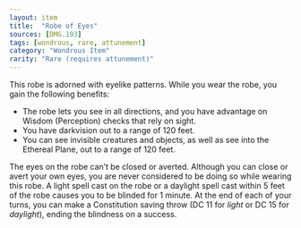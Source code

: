 ```yaml
---
layout: item
title:  "Robe of Eyes"
sources: [DMG.193]
tags: [wondrous, rare, attunement]
category: "Wondrous Item"
rarity: "Rare (requires attunement)"
---
```


This robe is adorned with eyelike patterns. While you wear the robe, you gain the following benefits:

* The robe lets you see in all directions, and you have advantage on Wisdom (Perception) checks that rely on sight.
* You have darkvision out to a range of 120 feet.
* You can see invisible creatures and objects, as well as see into the Ethereal Plane, out to a range of 120 feet.

The eyes on the robe can’t be closed or averted. Although you can close or avert your own eyes, you are never considered to be doing so while wearing this robe. A light spell cast on the robe or a daylight spell cast within 5 feet of the robe causes you to be blinded for 1 minute. At the end of each of your turns, you can make a Constitution saving throw (DC 11 for _light_ or DC 15 for _daylight_), ending the blindness on a success.